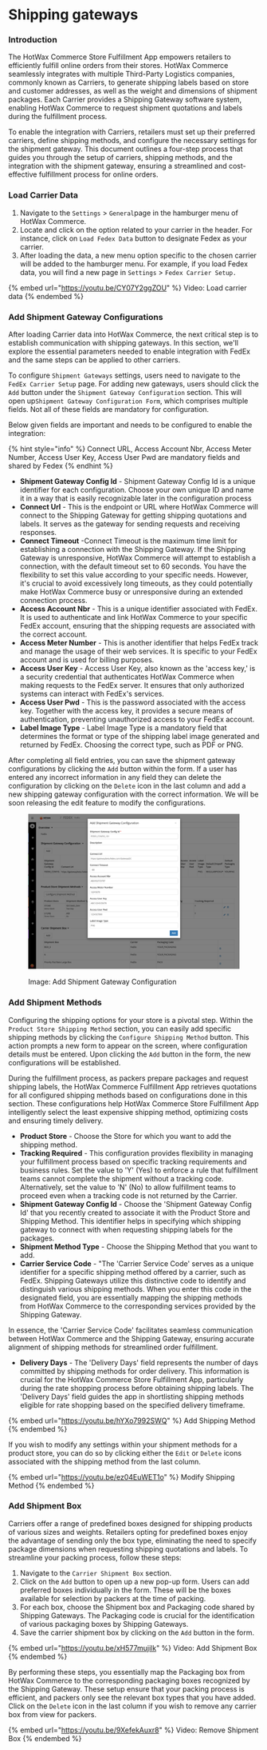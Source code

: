 # Shipping gateways

### Introduction

The HotWax Commerce Store Fulfillment App empowers retailers to efficiently fulfill online orders from their stores. HotWax Commerce seamlessly integrates with multiple Third-Party Logistics companies, commonly known as Carriers, to generate shipping labels based on store and customer addresses, as well as the weight and dimensions of shipment packages. Each Carrier provides a Shipping Gateway software system, enabling HotWax Commerce to request shipment quotations and labels during the fulfillment process.

To enable the integration with Carriers, retailers must set up their preferred carriers, define shipping methods, and configure the necessary settings for the shipment gateway. This document outlines a four-step process that guides you through the setup of carriers, shipping methods, and the integration with the shipment gateway, ensuring a streamlined and cost-effective fulfillment process for online orders.

### Load Carrier Data

1. Navigate to the `Settings` > `General`page in the hamburger menu of HotWax Commerce.
2. Locate and click on the option related to your carrier in the header. For instance, click on `Load Fedex Data` button to designate Fedex as your carrier.
3. After loading the data, a new menu option specific to the chosen carrier will be added to the hamburger menu. For example, if you load Fedex data, you will find a new page in `Settings` > `Fedex Carrier Setup.`

{% embed url="https://youtu.be/CY07Y2ggZOU" %}
Video: Load carrier data
{% endembed %}

### Add Shipment Gateway Configurations

After loading Carrier data into HotWax Commerce, the next critical step is to establish communication with shipping gateways. In this section, we'll explore the essential parameters needed to enable integration with FedEx and the same steps can be applied to other carriers.

To configure `Shipment Gateways` settings, users need to navigate to the `FedEx Carrier Setup` page. For adding new gateways, users should click the `Add` button under the `Shipment Gateway Configuration` section. This will open up`Shipment Gateway Configuration Form`, which comprises multiple fields. Not all of these fields are mandatory for configuration.

Below given fields are important and needs to be configured to enable the integration:

{% hint style="info" %}
Connect URL, Access Account Nbr, Access Meter Number, Access User Key, Access User Pwd are mandatory fields and shared by Fedex
{% endhint %}

* **Shipment Gateway Config Id** - Shipment Gateway Config Id is a unique identifier for each configuration. Choose your own unique ID and name it in a way that is easily recognizable later in the configuration process
* **Connect Url** - This is the endpoint or URL where HotWax Commerce will connect to the Shipping Gateway for getting shipping quotations and labels. It serves as the gateway for sending requests and receiving responses.
* **Connect Timeout** -Connect Timeout is the maximum time limit for establishing a connection with the Shipping Gateway. If the Shipping Gateway is unresponsive, HotWax Commerce will attempt to establish a connection, with the default timeout set to 60 seconds. You have the flexibility to set this value according to your specific needs. However, it's crucial to avoid excessively long timeouts, as they could potentially make HotWax Commerce busy or unresponsive during an extended connection process.
* **Access Account Nbr** - This is a unique identifier associated with FedEx. It is used to authenticate and link HotWax Commerce to your specific FedEx account, ensuring that the shipping requests are associated with the correct account.
* **Access Meter Number** - This is another identifier that helps FedEx track and manage the usage of their web services. It is specific to your FedEx account and is used for billing purposes.
* **Access User Key** - Access User Key, also known as the 'access key,' is a security credential that authenticates HotWax Commerce when making requests to the FedEx server. It ensures that only authorized systems can interact with FedEx's services.
* **Access User Pwd** - This is the password associated with the access key. Together with the access key, it provides a secure means of authentication, preventing unauthorized access to your FedEx account.
* **Label Image Type** - Label Image Type is a mandatory field that determines the format or type of the shipping label image generated and returned by FedEx. Choosing the correct type, such as PDF or PNG.

After completing all field entries, you can save the shipment gateway configurations by clicking the `Add` button within the form. If a user has entered any incorrect information in any field they can delete the configuration by clicking on the `Delete` icon in the last column and add a new shipping gateway configuration with the correct information. We will be soon releasing the edit feature to modify the configurations.

<figure><img src="../.gitbook/assets/demo-oms.hotwax.io_commerce_control_CarrierSetup_partyId=FEDEX.png" alt=""><figcaption><p>Image: Add Shipment Gateway Configuration</p></figcaption></figure>

### Add Shipment Methods

Configuring the shipping options for your store is a pivotal step. Within the `Product Store Shipping Method` section, you can easily add specific shipping methods by clicking the `Configure Shipping Method` button. This action prompts a new form to appear on the screen, where configuration details must be entered. Upon clicking the `Add` button in the form, the new configurations will be established.

During the fulfillment process, as packers prepare packages and request shipping labels, the HotWax Commerce Fulfillment App retrieves quotations for all configured shipping methods based on configurations done in this section. These configurations help HotWax Commerce Store Fulfillment App intelligently select the least expensive shipping method, optimizing costs and ensuring timely delivery.

* **Product Store** - Choose the Store for which you want to add the shipping method.
* **Tracking Required** - This configuration provides flexibility in managing your fulfillment process based on specific tracking requirements and business rules. Set the value to 'Y' (Yes) to enforce a rule that fulfillment teams cannot complete the shipment without a tracking code. Alternatively, set the value to 'N' (No) to allow fulfillment teams to proceed even when a tracking code is not returned by the Carrier.
* **Shipment Gateway Config Id** - Choose the 'Shipment Gateway Config Id' that you recently created to associate it with the Product Store and Shipping Method. This identifier helps in specifying which shipping gateway to connect with when requesting shipping labels for the packages.
* **Shipment Method Type** - Choose the Shipping Method that you want to add.
* **Carrier Service Code** - "The 'Carrier Service Code' serves as a unique identifier for a specific shipping method offered by a carrier, such as FedEx. Shipping Gateways utilize this distinctive code to identify and distinguish various shipping methods. When you enter this code in the designated field, you are essentially mapping the shipping methods from HotWax Commerce to the corresponding services provided by the Shipping Gateway.

&#x20;      In essence, the 'Carrier Service Code' facilitates seamless communication between HotWax Commerce and the Shipping Gateway, ensuring accurate alignment of shipping methods for streamlined order fulfillment.

* **Delivery Days** - The 'Delivery Days' field represents the number of days committed by shipping methods for order delivery. This information is crucial for the HotWax Commerce Store Fulfillment App, particularly during the rate shopping process before obtaining shipping labels. The 'Delivery Days' field guides the app in shortlisting shipping methods eligible for rate shopping based on the specified delivery timeframe.

{% embed url="https://youtu.be/hYXo7992SWQ" %}
Add Shipping Method
{% endembed %}

If you wish to modify any settings within your shipment methods for a product store, you can do so by clicking either the `Edit` or `Delete` icons associated with the shipping method from the last column.

{% embed url="https://youtu.be/ez04EuWET1o" %}
Modify Shipping Method
{% endembed %}

### Add Shipment Box

Carriers offer a range of predefined boxes designed for shipping products of various sizes and weights. Retailers opting for predefined boxes enjoy the advantage of sending only the box type, eliminating the need to specify package dimensions when requesting shipping quotations and labels. To streamline your packing process, follow these steps:

1. Navigate to the `Carrier Shipment Box` section.
2. Click on the `Add` button to open up a new pop-up form. Users can add preferred boxes individually in the form. These will be the boxes available for selection by packers at the time of packing.
3. For each box, choose the Shipment box and Packaging code shared by Shipping Gateways. The Packaging code is crucial for the identification of various packaging boxes by Shipping Gateways.
4. Save the carrier shipment box by clicking on the `Add` button in the form.

{% embed url="https://youtu.be/xH577mujilk" %}
Video: Add Shipment Box
{% endembed %}

By performing these steps, you essentially map the Packaging box from HotWax Commerce to the corresponding packaging boxes recognized by the Shipping Gateway. These setup ensure that your packing process is efficient, and packers only see the relevant box types that you have added. Click on the `Delete` icon in the last column if you wish to remove any carrier box from view for packers.

{% embed url="https://youtu.be/9XefekAuxr8" %}
Video: Remove Shipment Box
{% endembed %}
